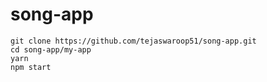 # song-app
```
git clone https://github.com/tejaswaroop51/song-app.git
cd song-app/my-app
yarn
npm start
```
